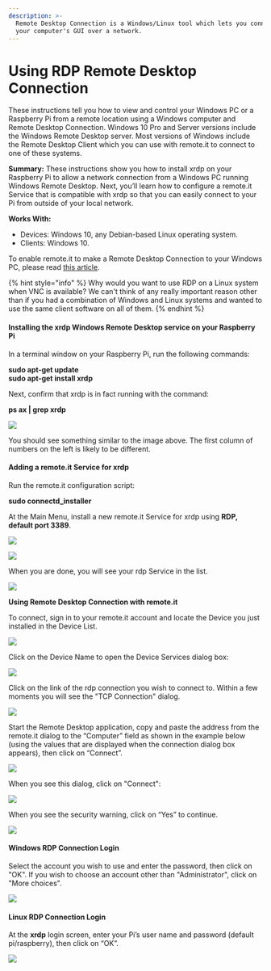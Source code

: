 ```yaml
---
description: >-
  Remote Desktop Connection is a Windows/Linux tool which lets you connect to
  your computer's GUI over a network.
---
```


# Using RDP Remote Desktop Connection

These instructions tell you how to view and control your Windows PC or a Raspberry Pi from a remote location using a Windows computer and Remote Desktop Connection.  Windows 10 Pro and Server versions include the Windows Remote Desktop server.  Most versions of Windows include the Remote Desktop Client which you can use with remote.it to connect to one of these systems.

**Summary:** These instructions show you how to install xrdp on your Raspberry Pi to allow a network connection from a Windows PC running Windows Remote Desktop.  Next, you’ll learn how to configure a remote.it Service that is compatible with xrdp so that you can easily connect to your Pi from outside of your local network.

**Works With:**

* Devices: Windows 10, any Debian-based Linux operating system.
* Clients: Windows 10.

To enable remote.it to make a Remote Desktop Connection to your Windows PC, please read [this article](https://remot3it.zendesk.com/hc/en-us/articles/360021173091-remote-it-Connect-for-Windows-now-available).

{% hint style="info" %}
Why would you want to use RDP on a Linux system when VNC is available?  We can't think of any really important reason other than if you had a combination of Windows and Linux systems and wanted to use the same client software on all of them.
{% endhint %}

#### **Installing the xrdp Windows Remote Desktop service on your Raspberry Pi**

In a terminal window on your Raspberry Pi, run the following commands:

**sudo apt-get update  
sudo apt-get install xrdp**

Next, confirm that xrdp is in fact running with the command:

**ps ax \| grep xrdp**

![](../../.gitbook/assets/image%20%28431%29.png)

You should see something similar to the image above.  The first column of numbers on the left is likely to be different.

#### **Adding a remote.it Service for xrdp**

Run the remote.it configuration script:

**sudo connectd\_installer**

At the Main Menu, install a new remote.it Service for xrdp using **RDP, default port 3389**.

![](../../.gitbook/assets/image%20%28322%29.png)

![](../../.gitbook/assets/image%20%28426%29.png)

When you are done, you will see your rdp Service in the list.

![](../../.gitbook/assets/image%20%2847%29.png)

**Using Remote Desktop Connection with remote.it**

To connect, sign in to your remote.it account and locate the Device you just installed in the Device List.

![](../../.gitbook/assets/image%20%28269%29.png)

Click on the Device Name to open the Device Services dialog box:

![](../../.gitbook/assets/image%20%2813%29.png)

Click on the link of the rdp connection you wish to connect to.  Within a few moments you will see the "TCP Connection" dialog.

![](../../.gitbook/assets/image%20%28325%29.png)

Start the Remote Desktop application, copy and paste the address from the remote.it dialog to the “Computer” field as shown in the example below \(using the values that are displayed when the connection dialog box appears\), then click on “Connect”.

![](../../.gitbook/assets/image%20%28109%29.png)

When you see this dialog, click on "Connect":

![](../../.gitbook/assets/image%20%28317%29.png)

When you see the security warning, click on “Yes” to continue.

![](../../.gitbook/assets/image%20%28118%29.png)

#### **Windows RDP Connection Login**

Select the account you wish to use and enter the password, then click on "OK".  If you wish to choose an account other than "Administrator", click on "More choices".

![](../../.gitbook/assets/image%20%28508%29.png)

#### **Linux RDP Connection Login**

At the **xrdp** login screen, enter your Pi’s user name and password \(default pi/raspberry\), then click on “OK”.

![](../../.gitbook/assets/image%20%28229%29.png)

